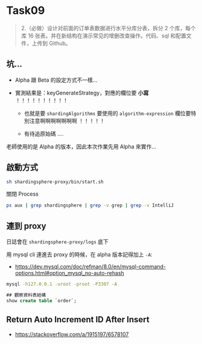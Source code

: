 # Task09
> 2.（必做）设计对前面的订单表数据进行水平分库分表，拆分 2 个库，每个库 16 张表。并在新结构在演示常见的增删改查操作。代码、sql 和配置文件，上传到 Github。

## 坑...
- Alpha 跟 Beta 的設定方式不一樣...
  
- 實測結果是：keyGenerateStrategy，對應的欄位要 **小寫** ！！！！！！！！！！
  - 也就是要 `shardingAlgorithms` 要使用的 `algorithm-expression` 欄位要特別注意啊啊啊啊啊啊啊 ！！！！！
  
  - 有待追原始碼 ....

老師使用的是 Alpha 的版本，因此本次作業先用 Alpha 來實作...

## 啟動方式

```bash
sh shardingsphere-proxy/bin/start.sh
```

關閉 Process
```bash
ps aux | grep shardingsphere | grep -v grep | grep -v IntelliJ
```

## 連到 proxy

日誌會在 `shardingsphere-proxy/logs` 底下

用 mysql cli 連進去 proxy 的時候，在 alpha 版本記得加上 `-A`:
- https://dev.mysql.com/doc/refman/8.0/en/mysql-command-options.html#option_mysql_no-auto-rehash

```bash
mysql -h127.0.0.1 -uroot -proot -P3307 -A
```

```sql
## 觀察資料表結構
show create table `order`;
```

## Return Auto Increment ID After Insert

- https://stackoverflow.com/a/1915197/6578107
